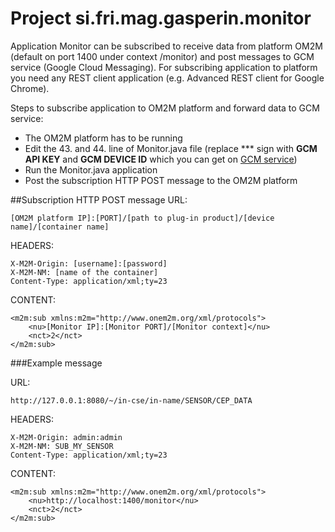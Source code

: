 # Project si.fri.mag.gasperin.monitor

Application Monitor can be subscribed to receive data from platform OM2M (default on port 1400 under context /monitor) and post messages to GCM service (Google Cloud Messaging). For subscribing application to platform you need any REST client application (e.g. Advanced REST client for Google Chrome).

Steps to subscribe application to OM2M platform and forward data to GCM service:
- The OM2M platform has to be running
- Edit the 43. and 44. line of Monitor.java file (replace *** sign with **GCM API KEY** and **GCM DEVICE ID** which you can get on [GCM service](https://developers.google.com/cloud-messaging/))
- Run the Monitor.java application
- Post the subscription HTTP POST message to the OM2M platform

##Subscription HTTP POST message
URL: 
```
[OM2M platform IP]:[PORT]/[path to plug-in product]/[device name]/[container name]
```

HEADERS:
```
X-M2M-Origin: [username]:[password]
X-M2M-NM: [name of the container]
Content-Type: application/xml;ty=23
```

CONTENT:
```
<m2m:sub xmlns:m2m="http://www.onem2m.org/xml/protocols">
    <nu>[Monitor IP]:[Monitor PORT]/[Monitor context]</nu>
    <nct>2</nct>
</m2m:sub>
```

###Example message

URL: 
```
http://127.0.0.1:8080/~/in-cse/in-name/SENSOR/CEP_DATA
```

HEADERS:
```
X-M2M-Origin: admin:admin
X-M2M-NM: SUB_MY_SENSOR
Content-Type: application/xml;ty=23
```

CONTENT:
```
<m2m:sub xmlns:m2m="http://www.onem2m.org/xml/protocols">
    <nu>http://localhost:1400/monitor</nu>
    <nct>2</nct>
</m2m:sub>
```
